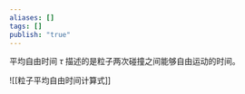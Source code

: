 ```yaml
---
aliases: []
tags: []
publish: "true"
---
```


平均自由时间 $\tau$ 描述的是粒子两次碰撞之间能够自由运动的时间。 

![[粒子平均自由时间计算式]]
